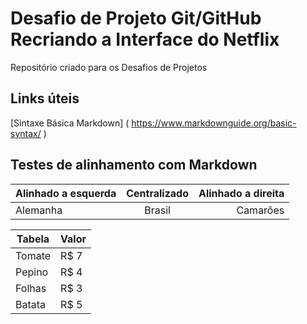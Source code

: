 # Desafio de Projeto Git/GitHub Recriando a Interface do Netflix

Repositório criado para os Desafios de Projetos

## Links úteis 
[Sintaxe Básica Markdown] ( https://www.markdownguide.org/basic-syntax/ )



## Testes de alinhamento com Markdown

Alinhado a esquerda | Centralizado | Alinhado a direita
:--------- | :------: | -------:
Alemanha | Brasil | Camarões

Tabela   | Valor 
--------- | ------
Tomate | R$ 7
Pepino | R$ 4
Folhas | R$ 3
Batata | R$ 5
